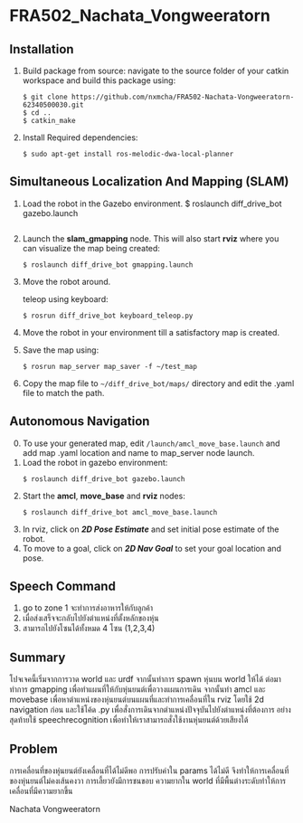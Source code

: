 
# FRA502_Nachata_Vongweeratorn


## Installation
1. Build package from source: navigate to the source folder of your catkin workspace and build this package using:
	```
	$ git clone https://github.com/nxmcha/FRA502-Nachata-Vongweeratorn-62340500030.git
	$ cd ..
	$ catkin_make
	```
2. Install Required dependencies:
	```
	$ sudo apt-get install ros-melodic-dwa-local-planner
	```

## Simultaneous Localization And Mapping (SLAM)

1. Load the robot in the Gazebo environment. 
	$ roslaunch diff_drive_bot gazebo.launch 
	```
2. Launch the **slam_gmapping** node. This will also start **rviz** where you can visualize the map being created:
	```
	$ roslaunch diff_drive_bot gmapping.launch
	```
3. Move the robot around. 
	 
	 teleop using keyboard:
	 ```
	 $ rosrun diff_drive_bot keyboard_teleop.py 
	 ```
4. Move the robot in your environment till a satisfactory map is created. 
5. Save the map using:
	```
	$ rosrun map_server map_saver -f ~/test_map
	```
6. Copy the map file to ```~/diff_drive_bot/maps/``` directory and edit the .yaml file to match the path. 
	
## Autonomous Navigation
  
0. To use your generated map, edit ```/launch/amcl_move_base.launch``` and add map .yaml location and name to map_server node launch.
1. Load the robot in gazebo environment:
	```
	$ roslaunch diff_drive_bot gazebo.launch 
	```
2. Start the **amcl**, **move_base** and **rviz** nodes:
	```
	$ roslaunch diff_drive_bot amcl_move_base.launch
	```
3. In rviz, click on ***2D Pose Estimate*** and set initial pose estimate of the robot.
4. To move to a goal, click on ***2D Nav Goal*** to set your goal location and pose.  
## Speech Command
 
1. go to zone 1 จะทำการส่งอาหารให้กับลูกค้า
2.  เมื่อส่งเสร็จจะกลับไปยังตำแหน่งที่ตั้งหลักของหุ่น
3. สามารถไปยังโซนได้ทั้งหมด 4 โซน (1,2,3,4)

## Summary

 โปจเจคนี้เริ่มจากการวาด world และ urdf จากนั้นทำการ spawn หุ่นบน world ให้ได้ ต่อมาทำการ gmapping เพื่อทำแผนที่ให้กับหุ่นยนต์เพื่อวางแผนการเดิน จากนั้นทำ amcl 
และ movebase เพื่อหาตำแหน่งของหุ่นยนต์บนแผนที่และทำการเคลื่อนที่ใน rviz โดยใช้  2d navigation ก่อน และใช้โค้ด .py เพื่อสั่งการเดินจากตำแหน่งปัจจุบันไปยังตำแหน่งที่ต้องการ
อย่างสุดท้ายใช้ speechrecognition เพื่อทำให้เราสามารถสั่งใช้งานหุ่นยนต์ด้วยเสียงได้

## Problem
การเคลื่อนที่ของหุ่นยนต์ยังเคลื่อนที่ได้ไม่ดีพอ การปรับค่าใน params ได้ไม่ดี จึงทำให้การเคลื่อนที่ของหุ่นยนต์ไม่คงเส้นคงวา การเลี้ยวยังมีการชนขอบ
ความยากใน world ที่มีพื้นต่างระดับทำให้การเคลื่อนที่มีความยากขึ้น

Nachata Vongweeratorn
